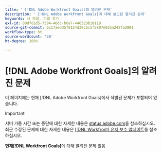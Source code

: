```yaml
---
title: ' [!DNL Adobe Workfront Goals]의 알려진 문제'
description: ' [!DNL Adobe Workfront Goals]에 대해 보고된 알려진 문제'
keywords: 새 파일, 파일 추가
exl-id: 00d781d5-7394-46dc-b6e7-446323b10118
source-git-commit: 6c17aed35f0124d39c5c5f5807e02ba242fa2801
workflow-type: ht
source-wordcount: '50'
ht-degree: 100%

---
```


# [!DNL Adobe Workfront Goals]의 알려진 문제

이 페이지에는 현재 [!DNL Adobe Workfront Goals]에서 식별된 문제가 포함되어 있습니다.

>[!IMPORTANT]
>
>서버 가동 시간 또는 중단에 대한 자세한 내용은 [status.adobe.com](https://status.adobe.com)을 참조하십시오. 최근 수정된 문제에 대한 자세한 내용은 [[!DNL Workfront] 유지 보수 업데이트](../maintenance/current-updates.md)를 참조하십시오.

**현재[!DNL Workfront Goals]**&#x200B;에 대해 알려진 문제 없음

<!--


-->
